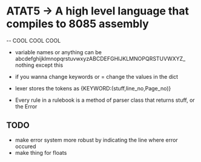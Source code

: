 # ATAT5 -> A high level language that compiles to 8085 assembly
-- COOL COOL COOL



- variable names or anything can be abcdefghijklmnopqrstuvwxyzABCDEFGHIJKLMNOPQRSTUVWXYZ_ nothing except this

- if you wanna change keywords or = change the values in the dict

- lexer stores the tokens as {KEYWORD:(stuff,line_no,Page_no)}

- Every rule in a rulebook is a method of parser class that returns stuff, or the Error

## TODO
- make error system more robust by indicating the line where error occured
-   make thing for floats